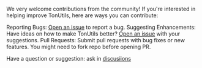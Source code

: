 We very welcome contributions from the community! If you're interested in helping improve TonUtils, here are ways you can contribute:

Reporting Bugs: [Open an issue](https://github.com/baadev/TonUtils/issues) to report a bug.
Suggesting Enhancements: Have ideas on how to make TonUtils better? [Open an issue](https://github.com/baadev/TonUtils/issues) with your suggestions.
Pull Requests: Submit pull requests with bug fixes or new features. You might need to fork repo before opening PR.

Have a question or suggestion: ask in [discusiions](https://github.com/baadev/TonUtils/discussions)
